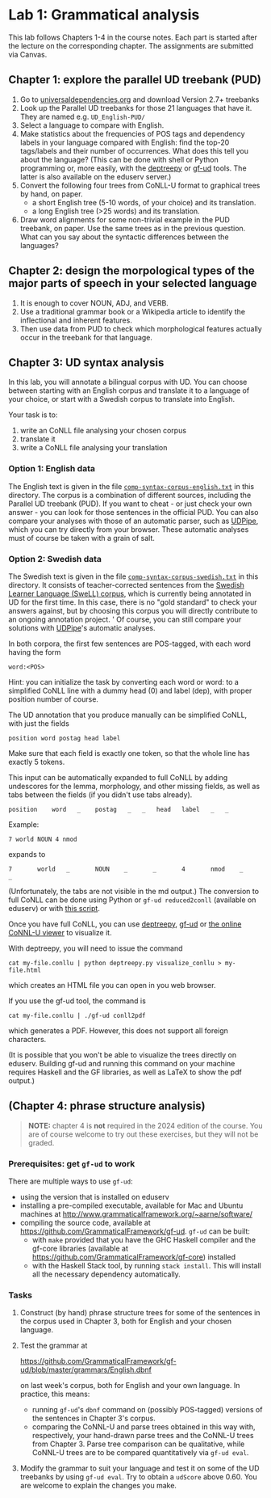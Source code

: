 # Lab 1: Grammatical analysis


This lab follows Chapters 1-4 in the course notes. Each part is started after the lecture on the corresponding chapter.
The assignments are submitted via Canvas.

## Chapter 1: explore the parallel UD treebank (PUD)

1. Go to [universaldependencies.org](https://universaldependencies.org/) and download Version 2.7+ treebanks
2. Look up the Parallel UD treebanks for those 21 languages that have it. They are named e.g. `UD_English-PUD/`
3. Select a language to compare with English.
4. Make statistics about the frequencies of POS tags and dependency labels in your language compared with English: find the top-20 tags/labels and their number of occurrences. What does this tell you about the language? (This can be done with shell or Python programming or, more easily, with the [deptreepy](https://github.com/aarneranta/deptreepy/) or [gf-ud](https://github.com/grammaticalFramework/gf-ud) tools. The latter is also available on the eduserv server.) 
5. Convert the following four trees from CoNLL-U format to graphical trees by hand, on paper.
   - a short English tree (5-10 words, of your choice) and its translation.
   - a long English tree (>25 words) and its translation.
1. Draw word alignments for some non-trivial example in the PUD treebank, on paper.
  Use the same trees as in the previous question.
  What can you say about the syntactic differences between the languages?


## Chapter 2: design the morpological types of the major parts of speech in your selected language

1. It is enough to cover NOUN, ADJ, and VERB.
2. Use a traditional grammar book or a Wikipedia article to identify the inflectional and inherent features.
3. Then use data from PUD to check which morphological features actually occur in the treebank for that language. 

## Chapter 3: UD syntax analysis

In this lab, you will annotate a bilingual corpus with UD.
You can choose between starting with an English corpus and translate it to a language of your choice, or start with a Swedish corpus to translate into English.

Your task is to:

1. write an CoNLL file analysing your chosen corpus
2. translate it
3. write a CoNLL file analysing your translation

### Option 1: English data
The English text is given in the file [`comp-syntax-corpus-english.txt`](comp-syntax-corpus-english.txt) in this directory.
The corpus is a combination of different sources, including the Parallel UD treebank (PUD).
If you want to cheat - or just check your own answer - you can look for those sentences in the official PUD. You can also compare your analyses with those of an automatic parser, such as [UDPipe](https://lindat.mff.cuni.cz/services/udpipe/), which you can try directly from your browser. These automatic analyses must of course be taken with a grain of salt.

### Option 2: Swedish data
The Swedish text is given in the file [`comp-syntax-corpus-swedish.txt`](comp-syntax-corpus-swedish.txt) in this directory.
It consists of teacher-corrected sentences from the [Swedish Learner Language (SweLL) corpus](https://spraakbanken.gu.se/en/resources/swell-gold), which is currently being annotated in UD for the first time. 
In this case, there is no "gold standard" to check your answers against, but by choosing this corpus you will directly contribute to an ongoing annotation project. '
Of course, you can still compare your solutions with [UDPipe](https://lindat.mff.cuni.cz/services/udpipe/)'s automatic analyses.

In both corpora, the first few sentences are POS-tagged, with each word having the form

`word:<POS>`

Hint: you can initialize the task by converting each word or word:<POS> to a simplified CoNLL line with a dummy head (0) and label (dep), with proper position number of course.

The UD annotation that you produce manually can be simplified CoNLL, with just the fields

`position word postag head label`

Make sure that each field is exactly one token, so that the whole line has exactly 5 tokens.

This input can be automatically expanded to full CoNLL by adding undescores for the lemma, morphology, and other missing fields, as well as tabs between the fields (if you didn't use tabs already).

`position    word   _    postag   _   _   head   label   _   _`

Example:

`7 world NOUN 4 nmod`

expands to

`7       world   _       NOUN    _       _       4       nmod    _       _`

(Unfortunately, the tabs are not visible in the md output.)
The conversion to full CoNLL can be done using Python or `gf-ud reduced2conll` (available on eduserv) or with [this script](https://gist.github.com/harisont/612a87d20f729aa3411041f873367fa2).

Once you have full CoNLL, you can use [deptreepy](https://github.com/aarneranta/deptreepy/), [gf-ud](https://github.com/grammaticalFramework/gf-ud) or [the online CoNNL-U viewer](https://universaldependencies.org/conllu_viewer.html) to visualize it.

With deptreepy, you will need to issue the command

`cat my-file.conllu | python deptreepy.py visualize_conllu > my-file.html`

which creates an HTML file you can open in you web browser.

If you use the gf-ud tool, the command is

`cat my-file.conllu | ./gf-ud conll2pdf`

which generates a PDF. However, this does not support all foreign characters.

(It is possible that you won't be able to visualize the trees directly on eduserv.
Building gf-ud and running this command on your machine requires Haskell and the GF libraries, as well as LaTeX to show the pdf output.)

## (Chapter 4: phrase structure analysis)

> __NOTE:__ chapter 4 is __not__ required in the 2024 edition of the course. 
> You are of course welcome to try out these exercises, but they will not be graded.

### Prerequisites: get `gf-ud` to work
There are multiple ways to use `gf-ud`:
- using the version that is installed on eduserv
- installing a pre-compiled executable, available for Mac and Ubuntu machines at http://www.grammaticalframework.org/~aarne/software/
- compiling the source code, available at https://github.com/GrammaticalFramework/gf-ud. `gf-ud` can be built:
  - with `make` provided that you have the GHC Haskell compiler and the gf-core libraries (available at https://github.com/GrammaticalFramework/gf-core) installed 
  - with the Haskell Stack tool, by running `stack install`. This will install all the necessary dependency automatically.

### Tasks
1. Construct (by hand) phrase structure trees for some of the sentences in the corpus used in Chapter 3, both for English and your chosen language. 

2. Test the grammar at

   https://github.com/GrammaticalFramework/gf-ud/blob/master/grammars/English.dbnf

   on last week's corpus, both for English and your own language. 
   In practice, this means:
     - running `gf-ud`'s `dbnf` command on (possibly POS-tagged) versions of the sentences in Chapter 3's corpus.
     - comparing the CoNNL-U and parse trees obtained in this way with, respectively, your hand-drawn parse trees and the CoNNL-U trees from Chapter 3. Parse tree comparison can be qualitative, while CoNNL-U trees are to be compared quantitatively via `gf-ud eval`.

3. Modify the grammar to suit your language and test it on some of the UD treebanks by using `gf-ud eval`. Try to obtain a `udScore` above 0.60. You are welcome to explain the changes you make.
